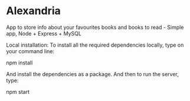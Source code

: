 # Alexandria
App to store info about your favourites books and books to read - Simple app, Node + Express + MySQL 

Local installation: To install all the required dependencies locally, type on your command line:

npm install

And install the dependencies as a package. And then to run the server, type:

npm start
